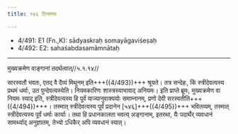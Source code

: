 ```yaml
---
title: १४६ टिप्पणयः

---
```

- 4/491: E1 (Fn.,K): sādyaskraḥ somayāgaviśeṣaḥ
- 4/492: E2: sahaśabdasamāmnātaḥ

____________________________________________


मुख्यक्रमेण वाङ्गानां तदर्थत्वात्//५.१.१४//

सारस्वतौ भवतः, एतद् वै दैव्यं मिथुनम् इति+++({4/493})+++ श्रूयते। तत्र सन्देहः, किं स्त्रीदेवत्यस्य प्रथमं धर्माः, उत पुन्देवत्यस्येति। नियमकारिणः शास्त्रस्याभावाद् अनियमः। इति प्राप्ते ब्रूमः, मुख्यक्रमेण वा नियमः स्याद् इति, स्त्रीदेवत्यस्य हि पूर्वं याज्यानुवाक्ययोः समाम्नानम्, प्रणो देवी सरस्वतीति+++({4/494})+++। तस्मात् स्त्रीदेवत्यस्य पूर्वं प्रदानेन [५४६]+++({4/495})+++ भवितव्यम्, तस्मात् स्त्रीदेवत्यस्य पूर्वं धर्माः कार्याः। तथा हि प्रधानकालता भवत्य् अङ्गानाम्, इतरथा, यैः पदार्थैर् व्यवधानं सामर्थ्याद् अनुज्ञातम्, तेभ्यो ऽधिकैर् अपि व्यवधानं स्यात्।